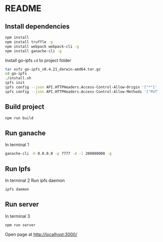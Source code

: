 # README

## Install dependencies

```bash
npm install
npm install truffle -g
npm install webpack webpack-cli -g
npm install ganache-cli -g
```

Install go-ipfs
`cd` to project folder

```bash
tar xvfz go-ipfs_v0.4.21_darwin-amd64.tar.gz
cd go-ipfs
./install.sh
ipfs init
ipfs config --json API.HTTPHeaders.Access-Control-Allow-Origin '["*"]'
ipfs config --json API.HTTPHeaders.Access-Control-Allow-Methods '["PUT", "GET", "POST"]'
```

## Build project

```bash
npm run build
```

## Run ganache

In terminal 1

```bash
ganache-cli -h 0.0.0.0 -p 7777 -d -l 200000000 -g
```

## Run Ipfs

In terminal 2
Run ipfs daemon

```bash
ipfs daemon
```

## Run server

In terminal 3

```bash
npm run server
```

Open page at <http://localhost:3000/>